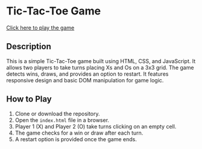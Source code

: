 <h1>Tic-Tac-Toe Game</h1>
  <a href="https://tic-tac-toe-game0208.netlify.app/">Click here to play the game</a>

<h2>Description</h2>
<p>
    This is a simple Tic-Tac-Toe game built using HTML, CSS, and JavaScript. It allows two players to take turns placing Xs and Os on a 3x3 grid. The game detects wins, draws, and provides an option to restart. It features responsive design and basic DOM manipulation for game logic.
</p>

<h2>How to Play</h2>
<ol>
    <li>Clone or download the repository.</li>
    <li>Open the <code>index.html</code> file in a browser.</li>
    <li>Player 1 (X) and Player 2 (O) take turns clicking on an empty cell.</li>
    <li>The game checks for a win or draw after each turn.</li>
    <li>A restart option is provided once the game ends.</li>
</ol>

